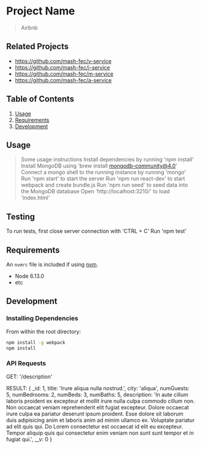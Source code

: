 # Project Name

> Airbnb

## Related Projects

  - https://github.com/mash-fec/v-service
  - https://github.com/mash-fec/j-service
  - https://github.com/mash-fec/m-service
  - https://github.com/mash-fec/a-service

## Table of Contents

1. [Usage](#Usage)
1. [Requirements](#requirements)
1. [Development](#development)

## Usage

> Some usage instructions
Install dependencies by running 'npm install'
Install MongoDB using 'brew install mongodb-community@4.0'
Connect a mongo shell to the running instance by running 'mongo'
Run 'npm start' to start the server
Run 'npm run react-dev' to start webpack and create bundle.js
Run 'npm run seed' to seed data into the MongoDB database
Open 'http://localhost:3210/' to load 'index.html'

## Testing

To run tests, first close server connection with 'CTRL + C'
Run 'npm test'

## Requirements

An `nvmrc` file is included if using [nvm](https://github.com/creationix/nvm).

- Node 6.13.0
- etc

## Development

### Installing Dependencies

From within the root directory:

```sh
npm install -g webpack
npm install
```

### API Requests

GET: '/description'

RESULT: { _id: 1,
    title: 'Irure aliqua nulla nostrud.',
    city: 'aliqua',
    numGuests: 5,
    numBedrooms: 2,
    numBeds: 3,
    numBaths: 5,
    description: 'In aute cillum laboris proident ex excepteur et mollit irure nulla culpa commodo cillum non. Non occaecat veniam reprehenderit elit fugiat excepteur. Dolore occaecat irure culpa ea pariatur deserunt ipsum proident. Esse dolore sit laborum duis adipisicing anim et laboris anim ad minim ullamco ex. Voluptate pariatur ad elit quis qui. Do Lorem consectetur est occaecat id elit eu excepteur. Tempor aliquip quis qui consectetur enim veniam non sunt sunt tempor et in fugiat qui.',
    __v: 0 }